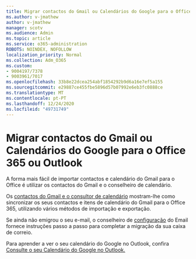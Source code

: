 ```yaml
---
title: Migrar contactos do Gmail ou Calendários do Google para o Office 365 ou Outlook
ms.author: v-jmathew
author: v-jmathew
manager: scotv
ms.audience: Admin
ms.topic: article
ms.service: o365-administration
ROBOTS: NOINDEX, NOFOLLOW
localization_priority: Normal
ms.collection: Adm_O365
ms.custom:
- 9004197/7378
- 9003961/7017
ms.openlocfilehash: 33b8e22dcea254abf1854292b9d6a16e7ef5a155
ms.sourcegitcommit: e29887ce455fbe5896d57b07992e6eb3fc0888ce
ms.translationtype: MT
ms.contentlocale: pt-PT
ms.lasthandoff: 12/24/2020
ms.locfileid: "49731749"
---
```

# <a name="migrate-gmail-contacts-or-google-calendars-to-office-365-or-outlook"></a>Migrar contactos do Gmail ou Calendários do Google para o Office 365 ou Outlook

A forma mais fácil de importar contactos e calendário do Gmail para o Office é utilizar os contactos do Gmail e o conselheiro de calendário.

Os [contactos do Gmail e o consultor de calendário](https://go.microsoft.com/fwlink/?linkid=2134386) mostram-lhe como sincronizar os seus contactos e itens de calendário do Gmail para o Office 365, utilizando vários métodos de importação e exportação.

Se ainda não emigrou o seu e-mail, o conselheiro de [configuração](https://go.microsoft.com/fwlink/?linkid=2133951) do Email fornece instruções passo a passo para completar a migração da sua caixa de correio.

Para aprender a ver o seu calendário do Google no Outlook, confira [Consulte o seu Calendário do Google no Outlook.](https://go.microsoft.com/fwlink/?linkid=2083939)

